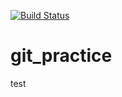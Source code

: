 
[![Build Status](https://travis-ci.com/darshan-serpent/git_practice.svg?branch=10.0-practice)](https://travis-ci.com/darshan-serpent/git_practice)


# git_practice
test
